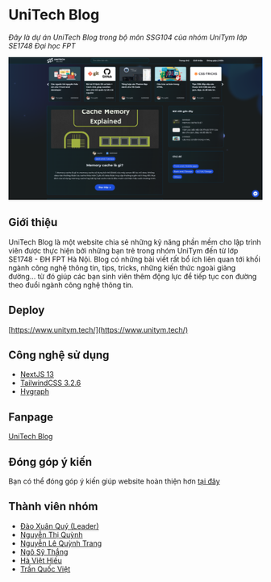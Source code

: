 # **UniTech Blog**

_Đây là dự án UniTech Blog trong bộ môn SSG104 của nhóm UniTym lớp SE1748 Đại học FPT_

![Preview](./public/preview.png)

## **Giới thiệu**

UniTech Blog là một website chia sẻ những kỹ năng phần mềm cho lập trình viên được thực hiện bởi những bạn trẻ trong nhóm UniTym đến từ lớp SE1748 - ĐH FPT Hà Nội. Blog có những bài viết rất bổ ích liên quan tới khối ngành công nghệ thông tin, tips, tricks, những kiến thức ngoài giảng đường... từ đó giúp các bạn sinh viên thêm động lực để tiếp tục con đường theo đuổi ngành công nghệ thông tin.

## **Deploy**

[https://www.unitym.tech/](https://www.unitym.tech/)

## **Công nghệ sử dụng**

- [NextJS 13](https://nextjs.org/)
- [TailwindCSS 3.2.6](https://tailwindcss.com/)
- [Hygraph](https://hygraph.com/)

## **Fanpage**

[UniTech Blog](https://www.facebook.com/SSG.UniTech.Blog)

## **Đóng góp ý kiến**

Bạn có thể đóng góp ý kiến giúp website hoàn thiện hơn [tại đây](https://forms.gle/Cf3GDyJQR2eadeNG6)

## **Thành viên nhóm**

- [Đào Xuân Quý (Leader)](https://www.facebook.com/x.quy.203/)
- [Nguyễn Thị Quỳnh](https://www.facebook.com/quyn.nguyt/)
- [Nguyễn Lê Quỳnh Trang](https://www.facebook.com/trang.nguyenquynh.988373)
- [Ngô Sỹ Thắng](https://www.facebook.com/up.cheer.7796)
- [Hà Việt Hiếu](https://www.facebook.com/haviethieu8888.jsclub)
- [Trần Quốc Việt](https://www.facebook.com/khong.phai.quoc.viet)
